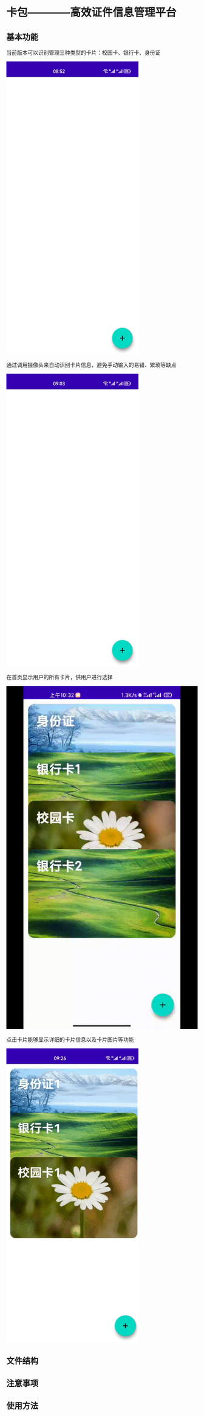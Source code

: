 # 卡包————高效证件信息管理平台

## 基本功能

当前版本可以识别管理三种类型的卡片：校园卡、银行卡、身份证

![image](https://github.com/Cod1ngR1der/ActivityLifeCycle_205801/blob/master/app/src/main/res/drawable/github1.gif)

通过调用摄像头来自动识别卡片信息，避免手动输入的易错、繁琐等缺点

![image](https://github.com/Cod1ngR1der/ActivityLifeCycle_205801/blob/master/app/src/main/res/drawable/github3.gif)

在首页显示用户的所有卡片，供用户进行选择

![image](https://github.com/Cod1ngR1der/ActivityLifeCycle_205801/blob/master/app/src/main/res/drawable/github2.gif)

点击卡片能够显示详细的卡片信息以及卡片图片等功能

![image](https://github.com/Cod1ngR1der/ActivityLifeCycle_205801/blob/master/app/src/main/res/drawable/github4.gif)


## 文件结构


## 注意事项


## 使用方法
